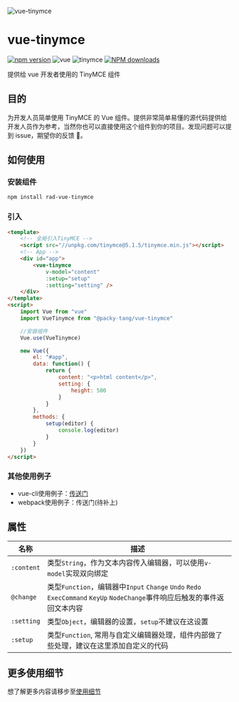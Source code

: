 
![vue-tinymce](docs/assets/vu-tinymce-logo.png)

# vue-tinymce

[![npm version](https://img.shields.io/npm/v/@packy-tang/vue-tinymce.svg)](https://www.npmjs.com/package/@packy-tang/vue-tinymce)
![vue](https://img.shields.io/github/package-json/dependency-version/lpreterite/vue-tinymce/vue)
![tinymce](https://img.shields.io/github/package-json/dependency-version/lpreterite/vue-tinymce/tinymce)
[![NPM downloads](http://img.shields.io/npm/dm/@packy-tang/vue-tinymce.svg)](https://www.npmjs.com/package/@packy-tang/vue-tinymce)

提供给 vue 开发者使用的 TinyMCE 组件

## 目的

为开发人员简单使用 TinyMCE 的 Vue 组件。提供非常简单易懂的源代码提供给开发人员作为参考，当然你也可以直接使用这个组件到你的项目。发现问题可以提到 issue，期望你的反馈 👏。

## 如何使用

### 安装组件

```sh
npm install rad-vue-tinymce
```

### 引入

```html
<template>
    <!-- 全局引入TinyMCE -->
    <script src="//unpkg.com/tinymce@5.1.5/tinymce.min.js"></script>
    <!-- App -->
    <div id="app">
        <vue-tinymce
            v-model="content"
            :setup="setup"
            :setting="setting" />
    </div>
</template>
<script>
    import Vue from "vue"
    import VueTinymce from "@packy-tang/vue-tinymce"

    //安装组件
    Vue.use(VueTinymce)

    new Vue({
        el: "#app",
        data: function() {
            return {
                content: "<p>html content</p>",
                setting: {
                    height: 500
                }
            }
        },
        methods: {
            setup(editor) {
                console.log(editor)
            }
        }
    })
</script>
```

### 其他使用例子

- vue-cli使用例子：[传送门](https://github.com/lpreterite/vue-tinymce-example/tree/master/vue)
- webpack使用例子：传送门(待补上)

## 属性

| 名称       | 描述                                                  |
| ---------- | ----------------------------------------------------- |
| `:content`   | 类型`String`，作为文本内容传入编辑器，可以使用`v-model`实现双向绑定 |
| `@change`   | 类型`Function`，编辑器中`Input` `Change` `Undo` `Redo` `ExecCommand` `KeyUp` `NodeChange`事件响应后触发的事件返回文本内容                  |
| `:setting` | 类型`Object`，编辑器的设置，`setup`不建议在这设置     |
|`:setup`| 类型`Function`, 常用与自定义编辑器处理，组件内部做了些处理，建议在这里添加自定义的代码 |

## 更多使用细节

想了解更多内容请移步至[使用细节](http://lpreterite.github.io/vue-tinymce/#/Example)

